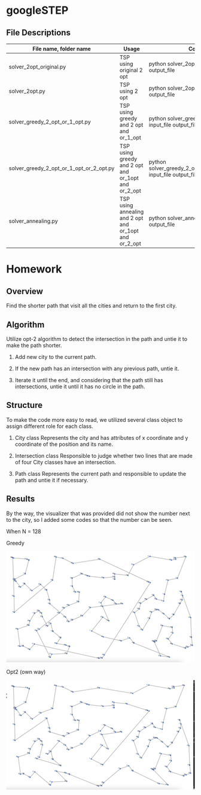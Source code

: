 # googleSTEP

## File Descriptions

| File name, folder name               | Usage                             | Command |
|-----------------------|--------------------------------------------------|---------|
| solver_2opt_original.py            | TSP using original 2 opt                        |python solver_2opt_original.py input_file output_file|
| solver_2opt.py                     | TSP using 2 opt                                 |python solver_2opt.py input_file output_file|
| solver_greedy_2_opt_or_1_opt.py    | TSP using greedy and 2 opt and or_1_opt         |python solver_greedy_2_opt_or_1_opt.py input_file output_file|
| solver_greedy_2_opt_or_1_opt_or_2_opt.py | TSP using greedy and 2 opt and or_1opt and or_2_opt                             |python solver_greedy_2_opt_or_1_opt_or_2_opt.py input_file output_file|
| solver_annealing.py               | TSP using annealing and 2 opt and or_1opt and or_2_opt                             |python solver_annealing.py input_file output_file|


# Homework
## Overview
Find the shorter path that visit all the cities and return to the first city.

## Algorithm
Utilize opt-2 algorithm to detect the intersection in the path and untie it to make the path shorter.

1. Add new city to the current path.

2. If the new path has an intersection with any previous path, untie it.

3. Iterate it until the end, and considering that the path still has intersections, untie it until it has no circle in the path.

## Structure
To make the code more easy to read, we utilized several class object to assign different role for each class.

1. City class
Represents the city and has attributes of x coordinate and y coordinate of the position and its name.

2. Intersection class
Responsible to judge whether two lines that are made of four City classes have an intersection.

3. Path class
Represents the current path and responsible to update the path and untie it if necessary.

## Results
By the way, the visualizer that was provided did not show the number next to the city, so I added some codes so that the number can be seen.

When N = 128

Greedy

![GreedyResult](./n_128_greedy.jpg)

Opt2 (own way)

![Opt2Result](./n_128_opt2.jpg)